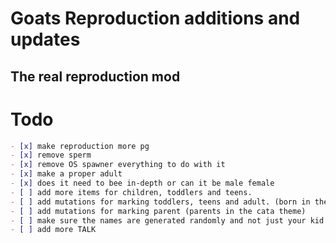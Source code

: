 # Goats Reproduction additions and updates
## The real reproduction mod

 

# Todo
```Markdown 
- [x] make reproduction more pg
- [x] remove sperm
- [x] remove OS spawner everything to do with it
- [x] make a proper adult
- [x] does it need to bee in-depth or can it be male female
- [ ] add more items for children, toddlers and teens.
- [ ] add mutations for marking toddlers, teens and adult. (born in the cata theme)
- [ ] add mutations for marking parent (parents in the cata theme)
- [ ] make sure the names are generated randomly and not just your kid 
- [ ] add more TALK
```
